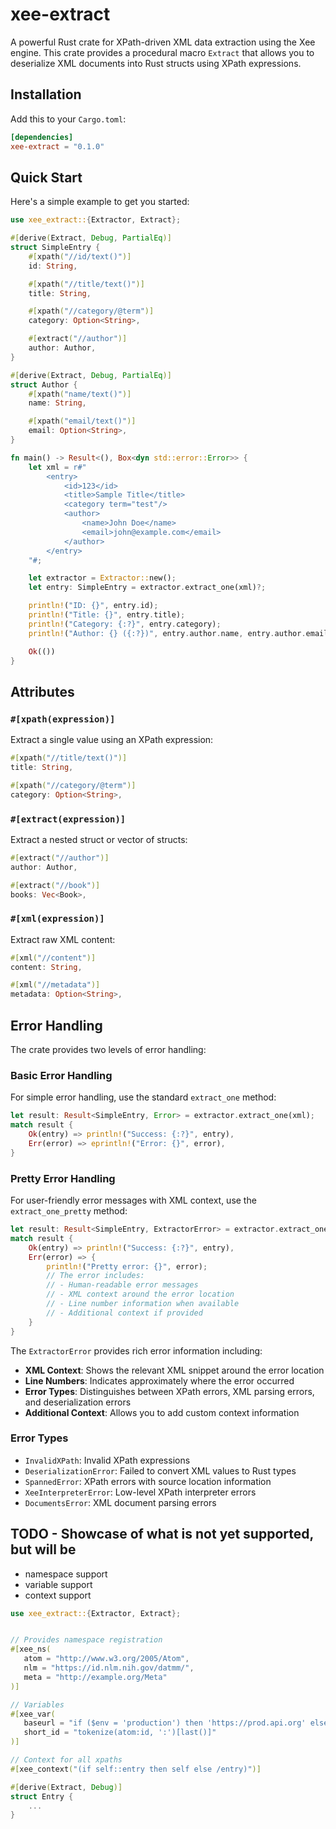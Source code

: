 # xee-extract

A powerful Rust crate for XPath-driven XML data extraction using the Xee engine. This crate provides a procedural macro `Extract` that allows you to deserialize XML documents into Rust structs using XPath expressions.

## Installation

Add this to your `Cargo.toml`:

```toml
[dependencies]
xee-extract = "0.1.0"
```

## Quick Start

Here's a simple example to get you started:

```rust
use xee_extract::{Extractor, Extract};

#[derive(Extract, Debug, PartialEq)]
struct SimpleEntry {
    #[xpath("//id/text()")]
    id: String,

    #[xpath("//title/text()")]
    title: String,

    #[xpath("//category/@term")]
    category: Option<String>,

    #[extract("//author")]
    author: Author,
}

#[derive(Extract, Debug, PartialEq)]
struct Author {
    #[xpath("name/text()")]
    name: String,

    #[xpath("email/text()")]
    email: Option<String>,
}

fn main() -> Result<(), Box<dyn std::error::Error>> {
    let xml = r#"
        <entry>
            <id>123</id>
            <title>Sample Title</title>
            <category term="test"/>
            <author>
                <name>John Doe</name>
                <email>john@example.com</email>
            </author>
        </entry>
    "#;

    let extractor = Extractor::new();
    let entry: SimpleEntry = extractor.extract_one(xml)?;

    println!("ID: {}", entry.id);
    println!("Title: {}", entry.title);
    println!("Category: {:?}", entry.category);
    println!("Author: {} ({:?})", entry.author.name, entry.author.email);

    Ok(())
}
```

## Attributes

### `#[xpath(expression)]`

Extract a single value using an XPath expression:

```rust
#[xpath("//title/text()")]
title: String,

#[xpath("//category/@term")]
category: Option<String>,
```

### `#[extract(expression)]`

Extract a nested struct or vector of structs:

```rust
#[extract("//author")]
author: Author,

#[extract("//book")]
books: Vec<Book>,
```

### `#[xml(expression)]`

Extract raw XML content:

```rust
#[xml("//content")]
content: String,

#[xml("//metadata")]
metadata: Option<String>,
```

## Error Handling

The crate provides two levels of error handling:

### Basic Error Handling

For simple error handling, use the standard `extract_one` method:

```rust
let result: Result<SimpleEntry, Error> = extractor.extract_one(xml);
match result {
    Ok(entry) => println!("Success: {:?}", entry),
    Err(error) => eprintln!("Error: {}", error),
}
```

### Pretty Error Handling

For user-friendly error messages with XML context, use the `extract_one_pretty` method:

```rust
let result: Result<SimpleEntry, ExtractorError> = extractor.extract_one_pretty(xml);
match result {
    Ok(entry) => println!("Success: {:?}", entry),
    Err(error) => {
        println!("Pretty error: {}", error);
        // The error includes:
        // - Human-readable error messages
        // - XML context around the error location
        // - Line number information when available
        // - Additional context if provided
    }
}
```

The `ExtractorError` provides rich error information including:
- **XML Context**: Shows the relevant XML snippet around the error location
- **Line Numbers**: Indicates approximately where the error occurred
- **Error Types**: Distinguishes between XPath errors, XML parsing errors, and deserialization errors
- **Additional Context**: Allows you to add custom context information

### Error Types

- `InvalidXPath`: Invalid XPath expressions
- `DeserializationError`: Failed to convert XML values to Rust types
- `SpannedError`: XPath errors with source location information
- `XeeInterpreterError`: Low-level XPath interpreter errors
- `DocumentsError`: XML document parsing errors

## TODO - Showcase of what is not yet supported, but will be

 - namespace support
 - variable support
 - context support

```rust
use xee_extract::{Extractor, Extract};


// Provides namespace registration
#[xee_ns(
   atom = "http://www.w3.org/2005/Atom",
   nlm = "https://id.nlm.nih.gov/datmm/",
   meta = "http://example.org/Meta"
)]

// Variables
#[xee_var(
   baseurl = "if ($env = 'production') then 'https://prod.api.org' else 'https://dev.api.org'",
   short_id = "tokenize(atom:id, ':')[last()]"
)]

// Context for all xpaths
#[xee_context("(if self::entry then self else /entry)")]

#[derive(Extract, Debug)]
struct Entry {
    ...
}
